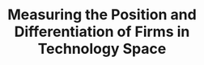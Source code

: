 ---
citation: Arts, Sam, Cassiman, Bruno, & Hou, Jianan. (2023). Measuring the Position
  and Differentiation of Firms in Technology Space [Data set]. Zenodo. https://doi.org/10.5281/zenodo.5172146
code: https://github.com/JiananHou429/measuring-the-position-of-firms-in-technology-space
contributors:
- Sam Arts
- Bruno Cassiman
- Jianan Hou
cost: none
description: Although the rate of invention by firms and the effect on firm performance
  have been central themes in economics and strategy, the position and differentiation
  of invention by firms have received less attention. We develop a method to characterize
  a firm’s technology portfolio based on the semantic content of patents that allows
  us to map a firm’s unique spatial position relative to every other firm in technology
  space and to measure the overall differentiation of a firm’s technology portfolio.
  Using a large panel of U.S. public firms from 1980 to 2015, we illustrate that technology
  differentiation has a strong positive correlation with firm performance, particularly
  in research and development-intensive industries and industries with strong product
  market rivalry. We also show that technology differentiation is associated with
  subsequent differentiation from competitors in the product market and a reduction
  in outgoing technology spillovers to other firms. We provide open access to code
  and data to characterize the technology portfolio of firms and to measure the technological
  position and differentiation of U.S. public firms.
doi: https://doi.org/10.5281/zenodo.5172145
last_edit: Thu, 21 Sep 2023 16:18:23 GMT
location: https://zenodo.org/record/5172146
open_access: 'TRUE'
related_publications: Arts S, Cassiman B, Hou J. (2023). Position and Differentiation
  of Firms in Technology Space. Forthcoming Management Science. https://doi.org/10.1287/mnsc.2023.00282
slug: firm_differentiation
tags:
- differentiation
- semantic analysis
- competition
terms_of_use: Creative Commons Attribution Non Commercial 1.0 Generic
timeframe: 1980-2015
title: Measuring the Position and Differentiation of Firms in Technology Space
uuid: 1983b9ee-f07a-479d-987d-839e7dfa45c0
---